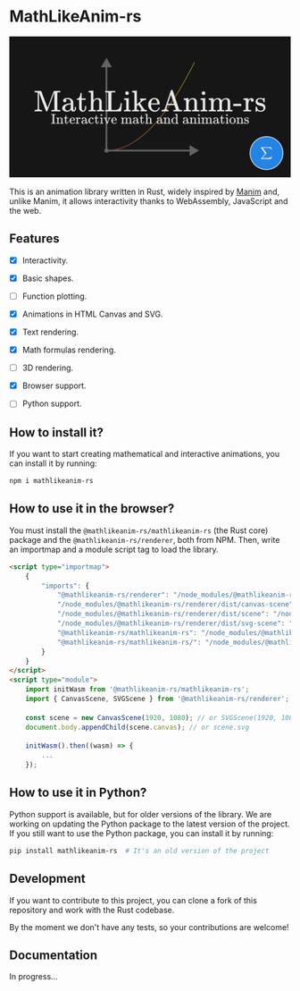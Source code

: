 # MathLikeAnim-rs

![MathLikeAnim-rs](https://raw.githubusercontent.com/MathItYT/mathlikeanim-rs/refs/heads/master/banner.png "MathLikeAnim-rs")

This is an animation library written in Rust, widely inspired by [Manim](https://manim.community/) and, unlike Manim, it allows interactivity thanks to WebAssembly, JavaScript and the web.


## Features
- [x] Interactivity.
- [x] Basic shapes.
- [ ] Function plotting.
- [x] Animations in HTML Canvas and SVG.
- [x] Text rendering.
- [x] Math formulas rendering.
- [ ] 3D rendering.
- [x] Browser support.
- [ ] Python support.


## How to install it?
If you want to start creating mathematical and interactive animations, you can install it by running:

```bash
npm i mathlikeanim-rs
```


## How to use it in the browser?
You must install the `@mathlikeanim-rs/mathlikeanim-rs` (the Rust core) package and the `@mathlikeanim-rs/renderer`, both from NPM. Then, write an importmap and a module script tag to load the library.

```html
<script type="importmap">
    {
        "imports": {
            "@mathlikeanim-rs/renderer": "/node_modules/@mathlikeanim-rs/renderer/dist/index.js",
            "/node_modules/@mathlikeanim-rs/renderer/dist/canvas-scene": "/node_modules/@mathlikeanim-rs/renderer/dist/canvas-scene.js",
            "/node_modules/@mathlikeanim-rs/renderer/dist/scene": "/node_modules/@mathlikeanim-rs/renderer/dist/scene.js",
            "/node_modules/@mathlikeanim-rs/renderer/dist/svg-scene": "/node_modules/@mathlikeanim-rs/renderer/dist/svg-scene.js",
            "@mathlikeanim-rs/mathlikeanim-rs": "/node_modules/@mathlikeanim-rs/mathlikeanim-rs/index.js",
            "@mathlikeanim-rs/mathlikeanim-rs/": "/node_modules/@mathlikeanim-rs/mathlikeanim-rs/"
        }
    }
</script>
<script type="module">
    import initWasm from '@mathlikeanim-rs/mathlikeanim-rs';
    import { CanvasScene, SVGScene } from '@mathlikeanim-rs/renderer';

    const scene = new CanvasScene(1920, 1080); // or SVGScene(1920, 1080)
    document.body.appendChild(scene.canvas); // or scene.svg

    initWasm().then((wasm) => {
        ...
    });
```


## How to use it in Python?
Python support is available, but for older versions of the library. We are working on updating the Python package to the latest version of the project. If you still want to use the Python package, you can install it by running:

```bash
pip install mathlikeanim-rs  # It's an old version of the project
```


## Development
If you want to contribute to this project, you can clone a fork of this repository and work with the Rust codebase.

By the moment we don't have any tests, so your contributions are welcome!


## Documentation
In progress...